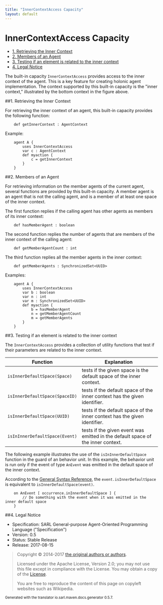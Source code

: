 ```yaml
---
title: "InnerContextAccess Capacity"
layout: default
---
```


# InnerContextAccess Capacity


<ul class="page_outline" id="page_outline">

<li><a href="#1-retrieving-the-inner-context">1. Retrieving the Inner Context</a></li>
<li><a href="#2-members-of-an-agent">2. Members of an Agent</a></li>
<li><a href="#3-testing-if-an-element-is-related-to-the-inner-context">3. Testing if an element is related to the inner context</a></li>
<li><a href="#4-legal-notice">4. Legal Notice</a></li>

</ul>


The built-in capacity `InnerContextAccess` provides access to the inner context of the agent.
This is a key feature for creating holonic agent implementation.
The context supported by this built-in capacity is the "inner context," illustrated by the
bottom context in the figure above.




##1. Retrieving the Inner Context

For retrieving the inner context of an agent, this built-in capacity provides the following function:

```sarl
	def getInnerContext : AgentContext
```



Example:

```sarl
	agent A {
		uses InnerContextAccess
		var c : AgentContext
		def myaction {
			c = getInnerContext
		}
	}
```



##2. Members of an Agent

For retrieving information on the member agents of the current agent, several functions are
provided by this built-in capacity.
A member agent is an agent that is not the calling agent, and is a member of at least
one space of the inner context.

The first function replies if the calling agent has other agents as members of its inner context:

```sarl
	def hasMemberAgent : boolean
```



The second function replies the number of agents that are members of the inner context of the calling agent:

```sarl
	def getMemberAgentCount : int
```



The third function replies all the member agents in the inner context:

```sarl
	def getMemberAgents : SynchronizedSet<UUID>
```



Examples:

```sarl
	agent A {
		uses InnerContextAccess
		var b : boolean
		var n : int
		var m : SynchronizedSet<UUID>
		def myaction {
			b = hasMemberAgent
			n = getMemberAgentCount
			m = getMemberAgents
		}
	}
```



##3. Testing if an element is related to the inner context

The `InnerContextAccess` provides a collection of utility functions that test if their parameters
are related to the inner context.


| Function                           | Explanation                                                                     |
| ---------------------------------- | ------------------------------------------------------------------------------- |
| `isInnerDefaultSpace(Space)`   | tests if the given space is the default space of the inner context.             |
| `isInnerDefaultSpace(SpaceID)` | tests if the default space of the inner context has the given identifier.       |
| `isInnerDefaultSpace(UUID)`    | tests if the default space of the inner context has the given identifier.       |
| `isInInnerDefaultSpace(Event)` | tests if the given event was emitted in the default space of the inner context. |


The following example illustrates the use of the `isInInnerDefaultSpace` function in the guard
of an behavior unit. In this example, the behavior unit is run only if the event
of type `AnEvent` was emitted in the default space of the inner context.

<note>According to the [General Syntax Reference](../GeneralSyntax.html),
the `event.isInnerDefaultSpace` is equivalent to `isInnerDefaultSpace(event)`.</note>

```sarl
	on AnEvent [ occurrence.inInnerDefaultSpace ] {
		// Do something with the event when it was emitted in the inner default space
	}
```




##4. Legal Notice

* Specification: SARL General-purpose Agent-Oriented Programming Language ("Specification")
* Version: 0.5
* Status: Stable Release
* Release: 2017-08-15

> Copyright &copy; 2014-2017 [the original authors or authors](http://www.sarl.io/about/index.html).
>
> Licensed under the Apache License, Version 2.0;
> you may not use this file except in compliance with the License.
> You may obtain a copy of the [License](http://www.apache.org/licenses/LICENSE-2.0).
>
> You are free to reproduce the content of this page on copyleft websites such as Wikipedia.

<small>Generated with the translator io.sarl.maven.docs.generator 0.5.7.</small>